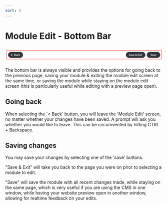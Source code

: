 ```yaml
---
sort: 3
---
```


# Module Edit - Bottom Bar

![Image of the bottom bar in module edit](https://raw.githubusercontent.com/pinkpigeondocs/Pink-Pigeon-Documentation/master/docs/common_elements_images/module_edit_bottom_bar.png)

The bottom bar is always visible and provides the options for going back to the previous page, saving your module & exiting the module edit screen at the same time, or saving the module while staying on the module edit screen (this is particularly useful while editing with a preview page open).

## Going back

When selecting the '< Back' button, you will leave the 'Module Edit' screen, no matter whether your changes have been saved. A prompt will ask you whether you would like to leave. This can be circumvented by hitting CTRL + Backspace.

## Saving changes

You may save your changes by selecting one of the 'save' buttons.

"Save & Exit" will take you back to the page you were on prior to selecting a module to edit.

"Save" will save the module with all recent changes made, while staying on the same page, which is very useful if you are using the CMS in one window, while having your website preview open in another window, allowing for realtime feedback on your edits.